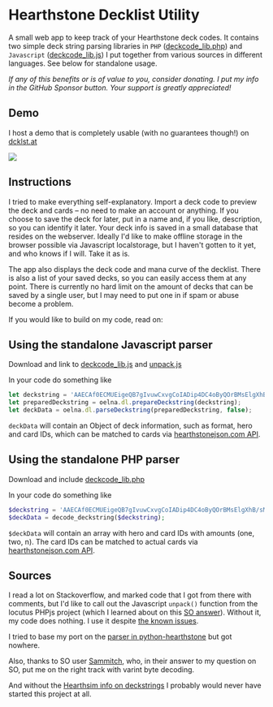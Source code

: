 # Hearthstone Decklist Utility

A small web app to keep track of your Hearthstone deck codes. It contains two simple deck string parsing libraries in `PHP` ([deckcode_lib.php](deckcode_lib.js)) and `Javascript` ([deckcode_lib.js](deckcode_lib.js)) I put together from various sources in different languages. See below for standalone usage.

*If any of this benefits or is of value to you, consider donating. I put my info in the GitHub Sponsor button. Your support is greatly appreciated!*

## Demo

I host a demo that is completely usable (with no guarantees though!) on [dcklst.at](https://dcklst.at)

![](https://user-images.githubusercontent.com/1279725/66777979-b3de3700-eeca-11e9-83d8-146563f7fa90.png)

## Instructions

I tried to make everything self-explanatory. Import a deck code to preview the deck and cards – no need to make an account or anything. If you choose to save the deck for later, put in a name and, if you like, description, so you can identify it later. Your deck info is saved in a small database that resides on the webserver. Ideally I'd like to make offline storage in the browser possible via Javascript localstorage, but I haven't gotten to it yet, and who knows if I will. Take it as is.

The app also displays the deck code and mana curve of the decklist. There is also a list of your saved decks, so you can easily access them at any point. There is currently no hard limit on the amount of decks that can be saved by a single user, but I may need to put one in if spam or abuse become a problem.

If you would like to build on my code, read on:

## Using the standalone Javascript parser

Download and link to [deckcode_lib.js](deckcode_lib.js) and [unpack.js](unpack.js)

In your code do something like

```javascript
let deckstring = 'AAECAf0ECMUEigeQB7gIvuwCxvgCoIADip4DC4oByQOrBMsElgXhB/sMw/gC24kDg5YDn5sDAA==';
let preparedDeckstring = oelna.dl.prepareDeckstring(deckstring);
let deckData = oelna.dl.parseDeckstring(preparedDeckstring, false);
```

`deckData` will contain an Object of deck information, such as format, hero and card IDs, which can be matched to cards via [hearthstonejson.com API](https://api.hearthstonejson.com).

## Using the standalone PHP parser

Download and include [deckcode_lib.php](deckcode_lib.php)

In your code do something like

```php
$deckstring = 'AAECAf0ECMUEigeQB7gIvuwCxvgCoIADip4DC4oByQOrBMsElgXhB/sMw/gC24kDg5YDn5sDAA==';
$deckData = decode_deckstring($deckstring);
```

`$deckData` will contain an array with hero and card IDs with amounts (one, two, n). The card IDs can be matched to actual cards via [hearthstonejson.com API](https://api.hearthstonejson.com).

## Sources

I read a lot on Stackoverflow, and marked code that I got from there with comments, but I'd like to call out the Javascript `unpack()` function from the locutus PHPjs project (which I learned about on this [SO answer](https://stackoverflow.com/questions/7305508/javascript-equivalent-to-php-unpack-function)). Without it, my code does nothing. I use it despite [the known issues](https://github.com/kvz/locutus/issues/221).

I tried to base my port on the [parser in python-hearthstone](https://github.com/HearthSim/python-hearthstone/blob/master/hearthstone/deckstrings.py) but got nowhere.

Also, thanks to SO user [Sammitch](https://stackoverflow.com/users/1064767/sammitch), who, in their answer to my question on SO, put me on the right track with varint byte decoding.

And without the [Hearthsim info on deckstrings](https://hearthsim.info/docs/deckstrings/) I probably would never have started this project at all.
